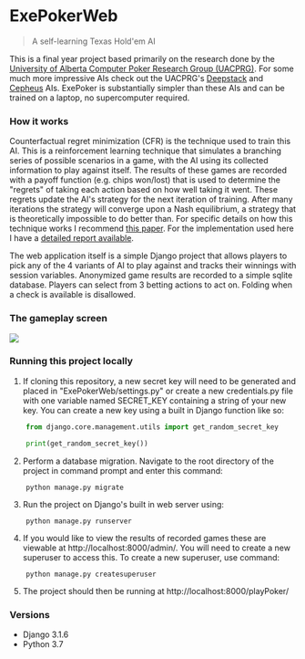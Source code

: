 # ExePokerWeb
>A self-learning Texas Hold'em AI

This is a final year project based primarily on the research done by the
[University of Alberta Computer Poker Research Group (UACPRG)](https://poker.cs.ualberta.ca/).
For some much more impressive AIs check out the UACPRG's [Deepstack](https://www.deepstack.ai/)
and [Cepheus](http://poker.srv.ualberta.ca/) AIs. ExePoker
is substantially simpler than these AIs and can be trained on a laptop,
no supercomputer required.

### How it works
Counterfactual regret minimization (CFR) is the technique used to train this AI.
This is a reinforcement learning technique that simulates a branching series
of possible scenarios in a game, with the AI using its collected information to
play against itself. The results of these games are recorded with a payoff
function (e.g. chips won/lost) that is used to determine the "regrets" of taking
each action based on how well taking it went. These regrets update the AI's
strategy for the next iteration of training. After many iterations the
strategy will converge upon a Nash equilibrium, a strategy that is theoretically
impossible to do better than. For specific details on how this technique works
I recommend [this paper](https://proceedings.neurips.cc/paper/2007/file/08d98638c6fcd194a4b1e6992063e944-Paper.pdf).
For the implementation used here I have a [detailed report available](https://drive.google.com/file/d/1EXAMA4b0KXujxeHn7e-Bdh7Y32hpc2RF/view?usp=sharing).

The web application itself is a simple Django project that allows players to
pick any of the 4 variants of AI to play against and tracks their winnings
with session variables. Anonymized game results are recorded to a simple
sqlite database. Players can select from 3 betting actions to act on. Folding
when a check is available is disallowed.

### The gameplay screen
![](https://i.imgur.com/74f7EQe.png)

### Running this project locally
1. If cloning this repository, a new secret key will need to be generated and placed
in "ExePokerWeb/settings.py" or create a new credentials.py file with one variable
named SECRET_KEY containing a string of your new key. You can create a new key
using a built in Django function like so:
```Python
    from django.core.management.utils import get_random_secret_key

    print(get_random_secret_key())
```
2. Perform a database migration. Navigate to the root directory of the project
in command prompt and enter this command:
```
    python manage.py migrate
```
3. Run the project on Django's built in web server using:
```
    python manage.py runserver
```
4. If you would like to view the results of recorded games these are viewable at
http://localhost:8000/admin/. You will need to create a new superuser to access
this. To create a new superuser, use command:
```
    python manage.py createsuperuser
```
5. The project should then be running at http://localhost:8000/playPoker/

### Versions
- Django 3.1.6
- Python 3.7
